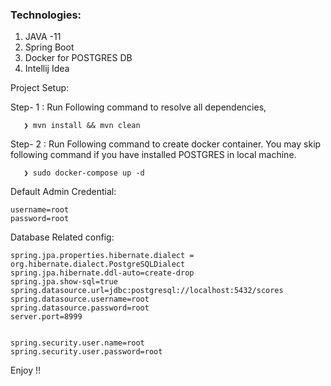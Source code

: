 ### Technologies:

1. JAVA -11
2. Spring Boot
3. Docker for POSTGRES DB
4. Intellij Idea

Project Setup:

Step- 1 : Run Following command to resolve all dependencies,

```
   ❯ mvn install && mvn clean
```

Step- 2 : Run Following command to create docker container. You may skip following command if you have installed
POSTGRES in local machine.

```
   ❯ sudo docker-compose up -d
```

Default Admin Credential: 
```
username=root
password=root
```

Database Related config:
```
spring.jpa.properties.hibernate.dialect = org.hibernate.dialect.PostgreSQLDialect
spring.jpa.hibernate.ddl-auto=create-drop
spring.jpa.show-sql=true
spring.datasource.url=jdbc:postgresql://localhost:5432/scores
spring.datasource.username=root
spring.datasource.password=root
server.port=8999


spring.security.user.name=root
spring.security.user.password=root
```

Enjoy !!
